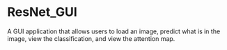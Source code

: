 # ResNet_GUI
A GUI application that allows users to load an image, predict what is in the image, view the classification, and view the attention map.

